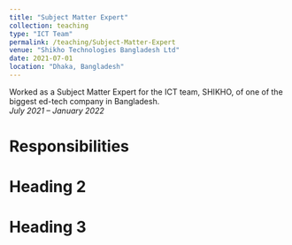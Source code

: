 ```yaml
---
title: "Subject Matter Expert"
collection: teaching
type: "ICT Team"
permalink: /teaching/Subject-Matter-Expert
venue: "Shikho Technologies Bangladesh Ltd"
date: 2021-07-01
location: "Dhaka, Bangladesh"
---
```

Worked as a Subject Matter Expert for the ICT team, SHIKHO, of one of the biggest ed-tech company in Bangladesh.  
*July 2021 – January 2022*

Responsibilities
======

Heading 2
======

Heading 3
======
